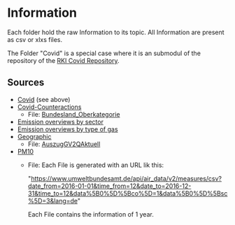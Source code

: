 # Information

Each folder hold the raw Information to its topic.
All Information are present as csv or xlxs files.

The Folder "Covid" is a special case  where it is an submodul of the repository of the [RKI Covid Repository](https://github.com/robert-koch-institut/SARS-CoV-2-Infektionen_in_Deutschland).

## Sources

- [Covid](https://github.com/robert-koch-institut/SARS-CoV-2-Infektionen_in_Deutschland) (see above)
- [Covid-Counteractions](https://www.corona-daten-deutschland.de/dataset)
  - File: [Bundesland_Oberkategorie](https://www.corona-daten-deutschland.de/dataset/massnahmen_oberkategorien_bundeslaender)
- [Emission overviews by sector](https://www.umweltbundesamt.de/sites/default/files/medien/361/dokumente/2023_03_15_em_entwicklung_in_d_ksg-sektoren_pm.xlsx)
- [Emission overviews by type of gas](https://www.umweltbundesamt.de/sites/default/files/medien/361/dokumente/2023_03_15_em_entwicklung_in_d_ksg-sektoren_pm.xlsx)
- [Geographic](https://www.destatis.de/DE/Themen/Laender-Regionen/_inhalt.html)
  - File: [AuszugGV2QAktuell](https://www.destatis.de/DE/Themen/Laender-Regionen/Regionales/Gemeindeverzeichnis/Administrativ/Archiv/GVAuszugQ/AuszugGV2QAktuell.html)
- [PM10](https://www.umweltbundesamt.de/daten/luft/luftdaten)
  - File: Each File is generated with an URL lik this:

    "https://www.umweltbundesamt.de/api/air_data/v2/measures/csv?date_from=2016-01-01&time_from=12&date_to=2016-12-31&time_to=12&data%5B0%5D%5Bco%5D=1&data%5B0%5D%5Bsc%5D=3&lang=de"

    Each File contains the information of 1 year.
